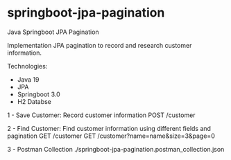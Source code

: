 # springboot-jpa-pagination

Java Springboot JPA Pagination

Implementation JPA pagination to record and research customer information.

Technologies:
 - Java 19
 - JPA 
 - Springboot 3.0
 - H2 Databse

1 - Save Customer: Record customer information
	POST /customer

2 - Find Customer: Find customer information using different fields and pagination
	GET /customer
	GET /customer?name=name&size=3&page=0

3 - Postman Collection
./springboot-jpa-pagination.postman_collection.json
